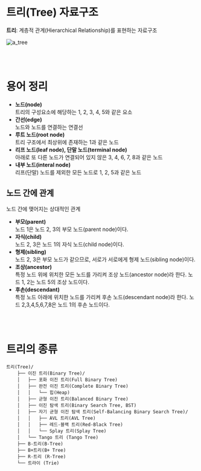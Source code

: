 # 트리(Tree) 자료구조
**트리**: 계층적 관계(Hierarchical Relationship)를 표현하는 자료구조

![a_tree](https://github.com/kk2415/foundations/assets/79124915/1a5f6cd6-a8ac-48e4-9d94-69962932f5ce)

<br/>
<br/>

# 용어 정리
+ **노드(node)**  
트리의 구성요소에 해당하는 1, 2, 3, 4, 5와 같은 요소 
+ **간선(edge)**  
노드와 노드를 연결하는 연결선 
+ **루트 노드(root node)**  
트리 구조에서 최상위에 존재하는 1과 같은 노드
+ **리프 노드(leaf node), 단말 노드(terminal node)**    
아래로 또 다른 노드가 연결되어 있지 않은 3, 4, 6, 7, 8과 같은 노드
+ **내부 노드(interal node)**  
리프(단말) 노드를 제외한 모든 노드로 1, 2, 5과 같은 노드

## 노드 간에 관계
노드 간에 맺어지는 상대적인 관계
+ **부모(parent)**  
노드 1은 노드 2, 3의 부모 노드(parent node)이다.
+ **자식(child)**  
노드 2, 3은 노드 1의 자식 노드(child node)이다.
+ **형제(sibling)**  
노드 2, 3은 부모 노드가 같으므로, 서로가 서로에게 형제 노드(sibling node)이다.
+ **조상(ancestor)**  
특정 노드 위에 위치한 모든 노드를 가리켜 조상 노드(ancestor node)라 한다. 노드 1, 2는 노드 5의 조상 노드이다.
+ **후손(descendant)**  
특정 노드 아래에 위치한 노드를 가리켜 후손 노드(descendant node)라 한다. 노드 2,3,4,5,6,7,8은 노드 1의 후손 노드이다.

<br/>
<br/>

# 트리의 종류

```
트리(Tree)/
    ├── 이진 트리(Binary Tree)/
    │   ├── 포화 이진 트리(Full Binary Tree)
    │   ├── 완전 이진 트리(Complete Binary Tree)
    │   │   └── 힙(Heap)
    │   ├── 균형 이진 트리(Balanced Binary Tree)
    │   ├── 이진 탐색 트리(Binary Search Tree, BST)
    │   ├── 자기 균형 이진 탐색 트리(Self-Balancing Binary Search Tree)/
    │   │   ├── AVL 트리(AVL Tree)
    │   │   ├── 레드-블랙 트리(Red-Black Tree)
    │   │   └── Splay 트리(Splay Tree)
    │   └── Tango 트리 (Tango Tree)
    ├── B-트리(B-Tree)
    ├── B+트리(B+ Tree)
    ├── R-트리 (R-Tree)
    └── 트라이 (Trie)
```